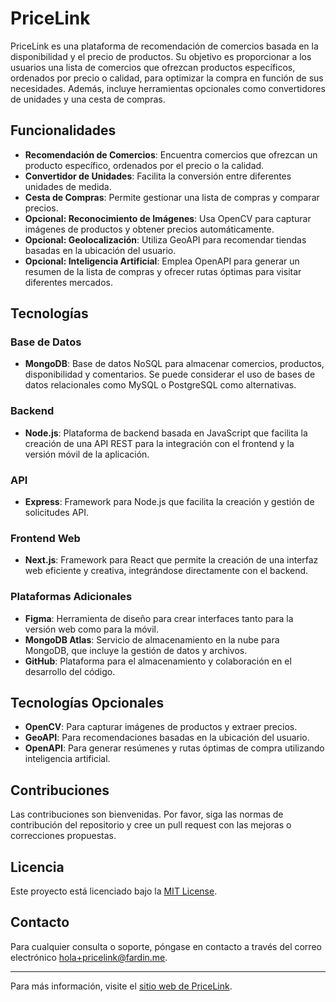 # PriceLink

PriceLink es una plataforma de recomendación de comercios basada en la disponibilidad y el precio de productos. Su objetivo es proporcionar a los usuarios una lista de comercios que ofrezcan productos específicos, ordenados por precio o calidad, para optimizar la compra en función de sus necesidades. Además, incluye herramientas opcionales como convertidores de unidades y una cesta de compras.

## Funcionalidades

- **Recomendación de Comercios**: Encuentra comercios que ofrezcan un producto específico, ordenados por el precio o la calidad.
- **Convertidor de Unidades**: Facilita la conversión entre diferentes unidades de medida.
- **Cesta de Compras**: Permite gestionar una lista de compras y comparar precios.
- **Opcional: Reconocimiento de Imágenes**: Usa OpenCV para capturar imágenes de productos y obtener precios automáticamente.
- **Opcional: Geolocalización**: Utiliza GeoAPI para recomendar tiendas basadas en la ubicación del usuario.
- **Opcional: Inteligencia Artificial**: Emplea OpenAPI para generar un resumen de la lista de compras y ofrecer rutas óptimas para visitar diferentes mercados.

## Tecnologías

### Base de Datos

- **MongoDB**: Base de datos NoSQL para almacenar comercios, productos, disponibilidad y comentarios. Se puede considerar el uso de bases de datos relacionales como MySQL o PostgreSQL como alternativas.

### Backend

- **Node.js**: Plataforma de backend basada en JavaScript que facilita la creación de una API REST para la integración con el frontend y la versión móvil de la aplicación.

### API

- **Express**: Framework para Node.js que facilita la creación y gestión de solicitudes API.

### Frontend Web

- **Next.js**: Framework para React que permite la creación de una interfaz web eficiente y creativa, integrándose directamente con el backend.

### Plataformas Adicionales

- **Figma**: Herramienta de diseño para crear interfaces tanto para la versión web como para la móvil.
- **MongoDB Atlas**: Servicio de almacenamiento en la nube para MongoDB, que incluye la gestión de datos y archivos.
- **GitHub**: Plataforma para el almacenamiento y colaboración en el desarrollo del código.

## Tecnologías Opcionales

- **OpenCV**: Para capturar imágenes de productos y extraer precios.
- **GeoAPI**: Para recomendaciones basadas en la ubicación del usuario.
- **OpenAPI**: Para generar resúmenes y rutas óptimas de compra utilizando inteligencia artificial.



## Contribuciones

Las contribuciones son bienvenidas. Por favor, siga las normas de contribución del repositorio y cree un pull request con las mejoras o correcciones propuestas.

## Licencia

Este proyecto está licenciado bajo la [MIT License](LICENSE).

## Contacto

Para cualquier consulta o soporte, póngase en contacto a través del correo electrónico [hola+pricelink@fardin.me](mailto:hola+pricelink@fardin.me).

---

Para más información, visite el [sitio web de PriceLink](https://pricelink.fardin.me).
